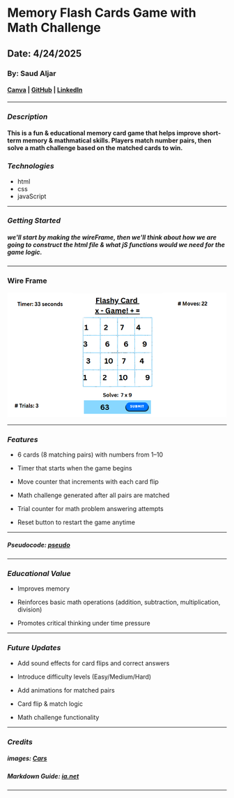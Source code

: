 # Memory Flash Cards Game with Math Challenge

## Date: 4/24/2025

### By: Saud Aljar

#### [Canva](https://www.canva.com/design/DAGlhjPMYB8/l6wd59sfqk2ba55odOsoJg/edit?utm_content=DAGlhjPMYB8&utm_campaign=designshare&utm_medium=link2&utm_source=sharebutton) | [GitHub](https://github.com/SAljar99) | [LinkedIn](https://www.linkedin.com/in/saud-aljar-24147a257/)

---

### **_Description_**

#### This is a fun & educational memory card game that helps improve short-term memory & mathmatical skills. Players match number pairs, then solve a math challenge based on the matched cards to win.

### **_Technologies_**

- html
- css
- javaScript

---

### **_Getting Started_**

##### we'll start by making the wireFrame, then we'll think about how we are going to construct the html file & what jS functions would we need for the game logic.

---

### **Wire Frame**

![Image](WF.png)

---

### **_Features_**

- 6 cards (8 matching pairs) with numbers from 1–10

- Timer that starts when the game begins

- Move counter that increments with each card flip

- Math challenge generated after all pairs are matched

- Trial counter for math problem answering attempts

- Reset button to restart the game anytime

---

##### Pseudocode: [ pseudo](pseudo.txt)

---

### **_Educational Value_**

- Improves memory

- Reinforces basic math operations (addition, subtraction, multiplication, division)

- Promotes critical thinking under time pressure

---

### **_Future Updates_**

- Add sound effects for card flips and correct answers

- Introduce difficulty levels (Easy/Medium/Hard)

- Add animations for matched pairs

- Card flip & match logic

- Math challenge functionality

---

### **_Credits_**

##### images: [ Cars](https://bahrain.yallamotor.com/)

##### Markdown Guide: [ia.net](https://ia.net/writer/support/general/markdown-guide)

---
